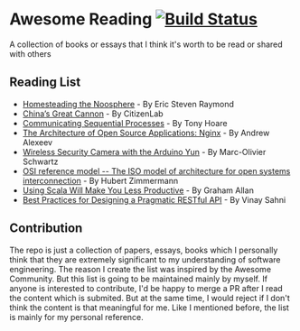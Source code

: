 # Awesome Reading [![Build Status](https://travis-ci.org/soleo/awesome-reading.svg)](https://travis-ci.org/soleo/awesome-reading)

A collection of books or essays that I think it's worth to be read or shared with others

## Reading List

* [Homesteading the Noosphere](http://catb.org/~esr/writings/homesteading/homesteading/index.html) -  By Eric Steven Raymond 
* [China’s Great Cannon](https://citizenlab.org/2015/04/chinas-great-cannon/) - By CitizenLab
* [Communicating Sequential Processes](http://usingcsp.com/cspbook.pdf) - By Tony Hoare
* [The Architecture of Open Source Applications: Nginx](http://www.aosabook.org/en/nginx.html) - By Andrew Alexeev
* [Wireless Security Camera with the Arduino Yun](https://learn.adafruit.com/downloads/pdf/wireless-security-camera-arduino-yun.pdf) - By Marc-Olivier Schwartz
* [OSI reference model -- The ISO model of architecture for open systems interconnection](http://www.cs.cmu.edu/~srini/15-744/papers/Zim80.pdf) - By Hubert Zimmermann
* [Using Scala Will Make You Less Productive](http://grundlefleck.github.io/2013/06/23/using-scala-will-make-you-less-productive.html) - By Graham Allan
* [Best Practices for Designing a Pragmatic RESTful API](http://www.vinaysahni.com/best-practices-for-a-pragmatic-restful-api) - By Vinay Sahni
## Contribution
The repo is just a collection of papers, essays, books which I personally think that they are extremely significant to my understanding of software engineering. The reason I create the list was inspired by the Awesome Community. But this list is going to be maintained mainly by myself. If anyone is interested to contribute, I'd be happy to merge a PR after I read the content which is submited. But at the same time, I would reject if I don't think the content is that meaningful for me. Like I mentioned before, the list is mainly for my personal reference. 
